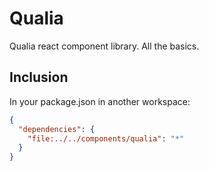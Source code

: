 # Qualia

Qualia react component library.
All the basics.

## Inclusion

In your package.json in another workspace:

  ```json
  {
    "dependencies": {
      "file:../../components/qualia": "*"
    }
  }
  ```